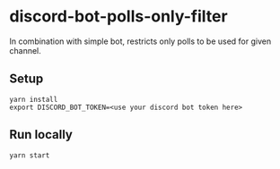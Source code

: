 # discord-bot-polls-only-filter
In combination with simple bot, restricts only polls to be used for given channel. 


## Setup

```
yarn install
export DISCORD_BOT_TOKEN=<use your discord bot token here>
```

## Run locally

```
yarn start
```
